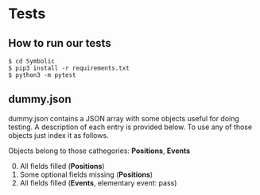 # Tests

## How to run our tests

    $ cd Symbolic
    $ pip3 install -r requirements.txt
    $ python3 -m pytest

## dummy.json

dummy.json contains a JSON array with some objects useful for doing testing. A description of each entry is provided below. To use any of those objects just index it as follows.

Objects belong to those cathegories: **Positions**, **Events**

0. All fields filled (**Positions**)
1. Some optional fields missing (**Positions**)
2. All fields filled (**Events**, elementary event: pass)
